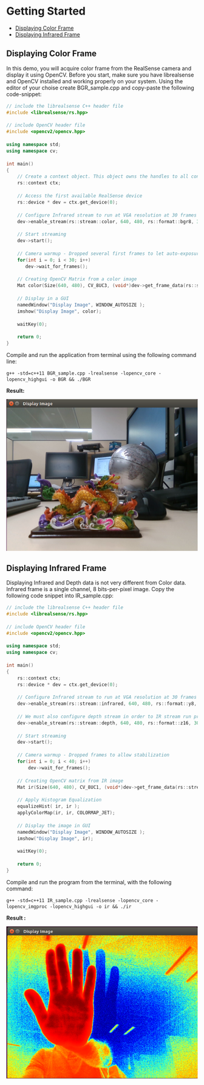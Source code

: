 # Getting Started

* [Displaying Color Frame](#Displaying-Color-Frame)
* [Displaying Infrared Frame](#Displaying-Infrared-Frame)

## Displaying Color Frame

In this demo, you will acquire color frame from the RealSense camera and display it using OpenCV. 
Before you start, make sure you have librealsense and OpenCV installed and working properly on your system.
Using the editor of your choise create BGR_sample.cpp and copy-paste the following code-snippet: 

```cpp
// include the librealsense C++ header file
#include <librealsense/rs.hpp>

// include OpenCV header file
#include <opencv2/opencv.hpp>

using namespace std;
using namespace cv;

int main()
{
    // Create a context object. This object owns the handles to all connected realsense devices
    rs::context ctx;

    // Access the first available RealSense device
    rs::device * dev = ctx.get_device(0);

    // Configure Infrared stream to run at VGA resolution at 30 frames per second
    dev->enable_stream(rs::stream::color, 640, 480, rs::format::bgr8, 30);

    // Start streaming
    dev->start();

    // Camera warmup - Dropped several first frames to let auto-exposure stabilize
    for(int i = 0; i < 30; i++)
       dev->wait_for_frames();

    // Creating OpenCV Matrix from a color image
    Mat color(Size(640, 480), CV_8UC3, (void*)dev->get_frame_data(rs::stream::color), Mat::AUTO_STEP);

    // Display in a GUI
    namedWindow("Display Image", WINDOW_AUTOSIZE );
    imshow("Display Image", color);

    waitKey(0);

    return 0;
}
```

Compile and run the application from terminal using the following command line: 

```shell
g++ -std=c++11 BGR_sample.cpp -lrealsense -lopencv_core -lopencv_highgui -o BGR && ./BGR
```

**Result:**

![BGR_Image](./resources/Image_BGR.png)


## Displaying Infrared Frame

Displaying Infrared and Depth data is not very different from Color data. Infrared frame is a single channel, 8 bits-per-pixel image. 
Copy the following code snippet into IR_sample.cpp:

```cpp
// include the librealsense C++ header file
#include <librealsense/rs.hpp>

// include OpenCV header file
#include <opencv2/opencv.hpp>

using namespace std;
using namespace cv;

int main()
{
    rs::context ctx;
    rs::device * dev = ctx.get_device(0);

    // Configure Infrared stream to run at VGA resolution at 30 frames per second
    dev->enable_stream(rs::stream::infrared, 640, 480, rs::format::y8, 30);

    // We must also configure depth stream in order to IR stream run properly
    dev->enable_stream(rs::stream::depth, 640, 480, rs::format::z16, 30);

    // Start streaming
    dev->start();

    // Camera warmup - Dropped frames to allow stabilization
    for(int i = 0; i < 40; i++)
        dev->wait_for_frames();

    // Creating OpenCV matrix from IR image
    Mat ir(Size(640, 480), CV_8UC1, (void*)dev->get_frame_data(rs::stream::infrared), Mat::AUTO_STEP);

    // Apply Histogram Equalization
    equalizeHist( ir, ir );
    applyColorMap(ir, ir, COLORMAP_JET);

    // Display the image in GUI
    namedWindow("Display Image", WINDOW_AUTOSIZE );
    imshow("Display Image", ir);

    waitKey(0);

    return 0;
}
```

Compile and run the program from the terminal, with the following command:

```shell
g++ -std=c++11 IR_sample.cpp -lrealsense -lopencv_core -lopencv_imgproc -lopencv_highgui -o ir && ./ir
```

**Result :**

![IR_Image2](./resources/Image_IR.png)
